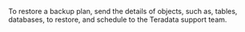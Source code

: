 
To restore a backup plan, send the details of objects, such as, tables, databases, to restore, and schedule to the Teradata support team.

